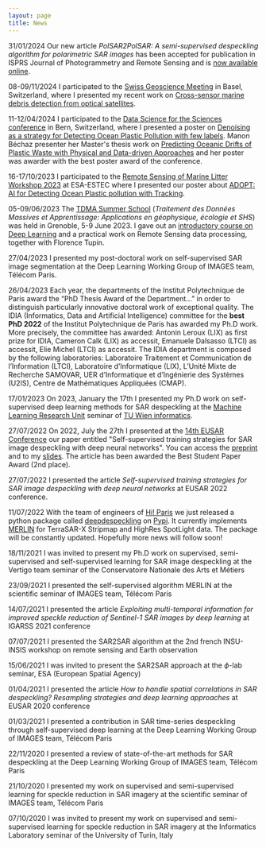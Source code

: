 ```yaml
---
layout: page
title: News
---
```

<span class="post-date-ED"> 31/01/2024 </span>
Our new article *PolSAR2PolSAR: A semi-supervised despeckling algorithm for polarimetric SAR images* has been accepted for publication in ISPRS Journal of Photogrammetry and Remote Sensing and is [now available online](https://authors.elsevier.com/c/1kXD53I9x1ubIL).

<span class="post-date-ED"> 08-09/11/2024 </span>
I participated to the [Swiss Geoscience Meeting](https://geoscience-meeting.ch/sgm2024/) in Basel, Switzerland, where I presented my recent work on [Cross-sensor marine debris detection from optical satellites](https://geoscience-meeting.ch/sgm2024/wp-content/uploads/abstract_books/SGM_2024_Symposium_19.pdf).

<span class="post-date-ED"> 11-12/04/2024 </span>
I participated to the [Data Science for the Sciences conference](https://www.ds4s.ch/about) in Bern, Switzerland, where I presented a poster on [Denoising as a strategy for Detecting Ocean Plastic Pollution with few labels](https://www.ds4s.ch/schedule/poster-session-day-2). Manon Béchaz presenter her Master's thesis work on [Predicting Oceanic Drifts of Plastic Waste with Physical and Data-driven Approaches](https://www.ds4s.ch/schedule/poster-session-day-2) and her poster was awarder with the best poster award of the conference.

<span class="post-date-ED"> 16-17/10/2023 </span>
I participated to the [Remote Sensing of Marine Litter Workshop 2023](https://atpi.eventsair.com/remote-sensing-of-marine-litter/) at ESA-ESTEC where I presented our poster about [ADOPT: AI for Detecting Ocean Plastic pollution with Tracking]((https://drive.google.com/file/d/14Ejvv5cKcYlaWU7b6_-0Smn0bUtIxyBa/view?usp=share_link)). 

<span class="post-date-ED"> 05-09/06/2023 </span>
The [TDMA Summer School](https://tdma2023.sciencesconf.org/?lang=fr) (*Traitement des Données Massives et Apprentissage: Applications en géophysique, écologie et SHS*) was held in Grenoble, 5-9 June 2023. I gave out an [introductory course on Deep Learning](https://tdma2023.sciencesconf.org/data/Cours_Dalsasso.pdf) and a practical work on Remote Sensing data processing, together with Florence Tupin.

<span class="post-date-ED"> 27/04/2023 </span>
I presented my post-doctoral work on self-supervised SAR image segmentation at the Deep Learning Working Group of IMAGES team, Télécom Paris.

<span class="post-date-ED"> 26/04/2023 </span>
Each year, the departments of the Institut Polytechnique de Paris award the “PhD Thesis Award of the Department...” in order to distinguish particularly innovative doctoral work of exceptional quality. The IDIA (Informatics, Data and Artificial Intelligence) committee for the **best PhD 2022** of the Institut Polytechnique de Paris has awarded my Ph.D work. More precisely, the committee has awarded: Antonin Leroux (LIX) as first prize for IDIA, Cameron Calk (LIX) as accessit, Emanuele Dalsasso (LTCI) as accessit, Elie Michel (LTCI) as accessit. The IDIA department is composed by the following laboratories: Laboratoire Traitement et Communication de l’Information (LTCI), Laboratoire d’Informatique (LIX), L’Unité Mixte de Recherche SAMOVAR, UER d’Informatique et d’Ingénierie des Systèmes (U2IS), Centre de Mathématiques Appliquées (CMAP). 


<span class="post-date-ED"> 17/01/2023 </span>
On 2023, January the 17th I presented my Ph.D work on self-supervised deep learning methods for SAR despeckling at the <a href="https://ml-tuw.github.io/">Machine Learning Research Unit</a> seminar of <a href="https://informatics.tuwien.ac.at/">TU Wien informatics</a>.

<span class="post-date-ED"> 27/07/2022 </span>
On 2022, July the 27th I presented at the <a href="https://eusar.de/">14th EUSAR Conference</a> our paper entitled "Self-supervised training strategies for SAR image despeckling with deep neural networks". You can access the <a href="https://hal.telecom-paris.fr/hal-03589245v2/document">preprint</a> and to my <a href="https://drive.google.com/file/d/1k0noE2djhe5ohfIThQW8Dx75SdNz1xM0/view?usp=sharing">slides</a>. The article has been awarded the Best Student Paper Award (2nd place).

<span class="post-date-ED"> 27/07/2022 </span>
I presented the article *Self-supervised training strategies for SAR image despeckling with deep neural networks* at EUSAR 2022 conference. 

<span class="post-date-ED"> 11/07/2022 </span>
With the team of engineers of <a href="https://www.hi-paris.fr/">Hi! Paris</a> we just released a python package called <a href="https://github.com/hi-paris/deepdespeckling">deepdespeckling</a> on <a href="https://pypi.org/project/deepdespeckling/">Pypi</a>. It currently implements <a href="https://arxiv.org/pdf/2110.13148.pdf">MERLIN<a/> for TerraSAR-X Stripmap and HighRes SpotLight data. The package will be constantly updated. Hopefully more news will follow soon!

<span class="post-date-ED"> 18/11/2021 </span>
I was invited to present my Ph.D work on supervised, semi-supervised and self-supervised learning for SAR image despeckling at the Vertigo team seminar of the Conservatoire Nationale des Arts et Métiers

<span class="post-date-ED"> 23/09/2021 </span>
I presented the self-supervised algorithm MERLIN at the scientific seminar of IMAGES team, Télécom Paris

<span class="post-date-ED"> 14/07/2021  </span>
I presented the article *Exploiting multi-temporal information for improved speckle reduction of Sentinel-1 SAR images by deep learning* at IGARSS 2021 conference

<span class="post-date-ED"> 07/07/2021 </span>
I presented the SAR2SAR algorithm at the 2nd french INSU-INSIS workshop on remote sensing and Earth observation

<span class="post-date-ED"> 15/06/2021 </span>
I was invited to present the SAR2SAR approach at the $\phi$-lab seminar, ESA (European Spatial Agency)

<span class="post-date-ED"> 01/04/2021 </span>
I presented the article *How to handle spatial correlations in SAR despeckling? Resampling strategies and deep learning approaches* at EUSAR 2020 conference

<span class="post-date-ED"> 01/03/2021 </span>
I presented a contribution in SAR time-series despeckling through self-supervised deep learning at the Deep Learning Working Group of IMAGES team, Télécom Paris

<span class="post-date-ED"> 22/11/2020 </span>
I presented a review of state-of-the-art methods for SAR despeckling at the Deep Learning Working Group of IMAGES team, Télécom Paris

<span class="post-date-ED"> 21/10/2020 </span>
I presented my work on supervised and semi-supervised learning for speckle reduction in SAR imagery at the scientific seminar of IMAGES team, Télécom Paris

<span class="post-date-ED"> 07/10/2020 </span>
I was invited to present my work on supervised and semi-supervised learning for speckle reduction in SAR imagery at the Informatics Laboratory seminar of the University of Turin, Italy
